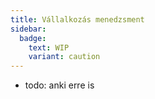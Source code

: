 ```yaml
---
title: Vállalkozás menedzsment
sidebar:
  badge:
    text: WIP
    variant: caution
---
```


- todo: anki erre is
